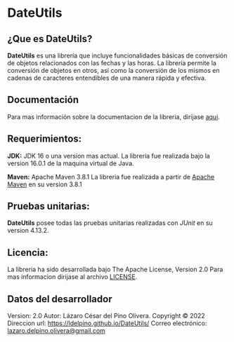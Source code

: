# DateUtils

## ¿Que es DateUtils?
									
**DateUtils** es una librería que incluye funcionalidades básicas de conversión de objetos relacionados 
con las fechas y las horas. La librería permite la conversión de objetos en otros, así como la conversión 
de los mismos en cadenas de caracteres entendibles de una manera rápida y efectiva.
		 
## Documentación
									
Para mas información sobre la documentacion de la libreria, dirijase [aqui](docs/index.md).
		
## Requerimientos:

**JDK:**
JDK 16 o una version mas actual.
La libreria fue realizada bajo la version 16.0.1 de la maquina virtual de Java.

**Maven:**
Apache Maven 3.8.1
La libreria fue realizada a partir de [Apache Maven](https://maven.apache.org/) en su version 3.8.1
		
## Pruebas unitarias:
		
**DateUtils** posee todas las pruebas unitarias realizadas con *JUnit* en su version 4.13.2.
		
## Licencia:

La libreria ha sido desarrollada bajo The Apache License, Version 2.0 Para mas informacion dirijase 
al archivo [LICENSE](LICENSE).

## Datos del desarrollador

Version: 2.0
Autor: Lázaro César del Pino Olivera. Copyright © 2022
Direccion url: https://ldelpino.github.io/DateUtils/
Correo electrónico: lazaro.delpino.olivera@gmail.com
